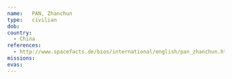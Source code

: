 ```yaml
---
name:	PAN, Zhanchun
type:	civilian
dob:	
country:
  - China
references:
  - http://www.spacefacts.de/bios/international/english/pan_zhanchun.htm
missions:
evas:
---
```


